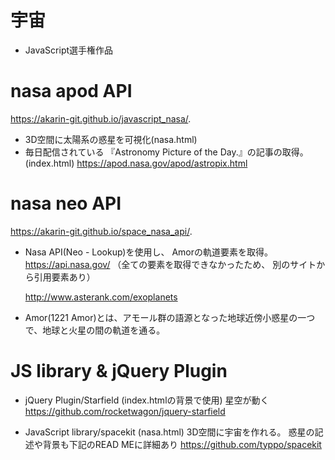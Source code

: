 # 宇宙
- JavaScript選手権作品

# nasa apod API
   https://akarin-git.github.io/javascript_nasa/.
- 3D空間に太陽系の惑星を可視化(nasa.html)
- 毎日配信されている
  『Astronomy Picture of the Day.』の記事の取得。(index.html)
  https://apod.nasa.gov/apod/astropix.html

# nasa neo API
   https://akarin-git.github.io/space_nasa_api/.
- Nasa API(Neo - Lookup)を使用し、
  Amorの軌道要素を取得。
  https://api.nasa.gov/
  （全ての要素を取得できなかったため、
    別のサイトから引用要素あり）

  http://www.asterank.com/exoplanets
- Amor(1221 Amor)とは、アモール群の語源となった地球近傍小惑星の一つで、地球と火星の間の軌道を通る。

# JS library & jQuery Plugin

 - jQuery Plugin/Starfield 
    (index.htmlの背景で使用)
  星空が動く
  https://github.com/rocketwagon/jquery-starfield

- JavaScript library/spacekit (nasa.html)
  3D空間に宇宙を作れる。
  惑星の記述や背景も下記のREAD MEに詳細あり
  https://github.com/typpo/spacekit

